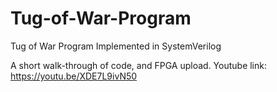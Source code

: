 # Tug-of-War-Program
Tug of War Program Implemented in SystemVerilog

A short walk-through of code, and FPGA upload. Youtube link: https://youtu.be/XDE7L9ivN50
